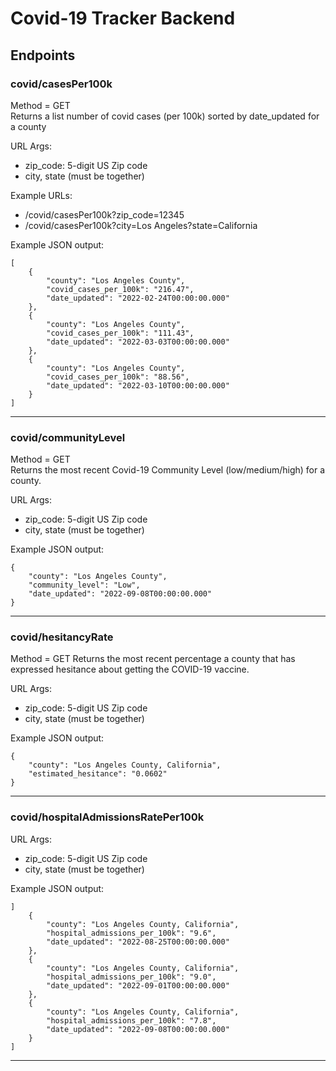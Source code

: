 # Covid-19 Tracker Backend

## Endpoints
### covid/casesPer100k
Method = GET <br>
Returns a list number of covid cases (per 100k) sorted by date_updated for a county

URL Args: <br>
* zip_code: 5-digit US Zip code <br>
* city, state (must be together) <br>
    
Example URLs: <br>
* /covid/casesPer100k?zip_code=12345 <br>
* /covid/casesPer100k?city=Los Angeles?state=California <br>
    
Example JSON output:
```
[
    {
        "county": "Los Angeles County",
        "covid_cases_per_100k": "216.47",
        "date_updated": "2022-02-24T00:00:00.000"
    },
    {
        "county": "Los Angeles County",
        "covid_cases_per_100k": "111.43",
        "date_updated": "2022-03-03T00:00:00.000"
    },
    {
        "county": "Los Angeles County",
        "covid_cases_per_100k": "88.56",
        "date_updated": "2022-03-10T00:00:00.000"
    }
]
```

---

### covid/communityLevel
Method = GET <br>
Returns the most recent Covid-19 Community Level (low/medium/high) for a county.

URL Args:
* zip_code: 5-digit US Zip code <br>
* city, state (must be together) <br>

Example JSON output:
```
{
    "county": "Los Angeles County",
    "community_level": "Low",
    "date_updated": "2022-09-08T00:00:00.000"
}
```
---

### covid/hesitancyRate
Method = GET 
Returns the most recent percentage a county that has expressed hesitance about getting the COVID-19 vaccine.

URL Args:
* zip_code: 5-digit US Zip code <br>
* city, state (must be together) <br>
  
Example JSON output:
```
{
    "county": "Los Angeles County, California",
    "estimated_hesitance": "0.0602"
}
```

---

### covid/hospitalAdmissionsRatePer100k
URL Args:
* zip_code: 5-digit US Zip code <br>
* city, state (must be together) <br>
     
Example JSON output:
```
]
    {
        "county": "Los Angeles County, California",
        "hospital_admissions_per_100k": "9.6",
        "date_updated": "2022-08-25T00:00:00.000"
    },
    {
        "county": "Los Angeles County, California",
        "hospital_admissions_per_100k": "9.0",
        "date_updated": "2022-09-01T00:00:00.000"
    },
    {
        "county": "Los Angeles County, California",
        "hospital_admissions_per_100k": "7.8",
        "date_updated": "2022-09-08T00:00:00.000"
    }
]
```

---
 
 


